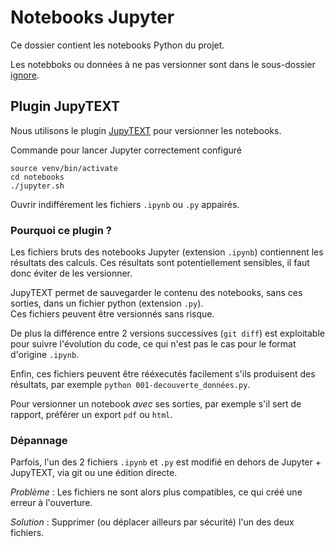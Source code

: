 # Notebooks Jupyter

Ce dossier contient les notebooks Python du projet. 

Les notebboks ou données à ne pas versionner sont dans le sous-dossier [ignore](ignore).


## Plugin JupyTEXT

Nous utilisons le plugin [JupyTEXT](https://github.com/mwouts/jupytext) pour versionner les notebooks. 

Commande pour lancer Jupyter correctement configuré 

    source venv/bin/activate
    cd notebooks
    ./jupyter.sh

Ouvrir indifférement les fichiers `.ipynb` ou `.py` appairés.

### Pourquoi ce plugin ?

Les fichiers bruts des notebooks Jupyter (extension `.ipynb`) contiennent les résultats des calculs.
Ces résultats sont potentiellement sensibles, il faut donc éviter de les versionner.

JupyTEXT permet de sauvegarder le contenu des notebooks, sans ces sorties, dans un fichier python (extension `.py`).  
Ces fichiers peuvent être versionnés sans risque. 

De plus la différence entre 2 versions successives (`git diff`) est exploitable pour suivre l'évolution du code,
ce qui n'est pas le cas pour le format d'origine `.ipynb`.

Enfin, ces fichiers peuvent être rééxecutés facilement s'ils produisent des résultats, 
par exemple `python 001-decouverte_données.py`.

Pour versionner un notebook *avec* ses sorties, par exemple s'il sert de rapport, préférer un export `pdf` ou `html`.


### Dépannage

Parfois, l'un des 2 fichiers `.ipynb` et `.py` est modifié en dehors de Jupyter + JupyTEXT, via git ou une édition directe. 

*Problème* : Les fichiers ne sont alors plus compatibles, ce qui créé une erreur à l'ouverture. 
 
*Solution* : Supprimer (ou déplacer ailleurs par sécurité) l'un des deux fichiers.      
